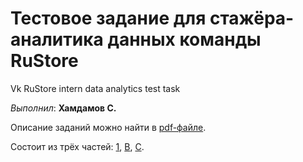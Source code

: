 # Тестовое задание для стажёра-аналитика данных команды RuStore
Vk RuStore intern data analytics test task

*Выполнил*: **Хамдамов С.**

Описание заданий можно найти в [pdf-файле](./tex/description.pdf).

Состоит из трёх частей: [1](./1.sql), [B](./B), [C](C).
